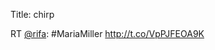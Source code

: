 Title: chirp

RT <a href="http://twitter.com/rifa">@rifa</a>: #MariaMiller <a href="http://t.co/VpPJFEOA9K">http://t.co/VpPJFEOA9K</a>
